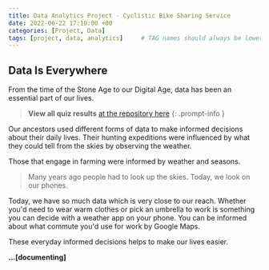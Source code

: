 ```yaml
---
title: Data Analytics Project - Cyclistic Bike Sharing Service
date: 2022-06-22 17:10:00 +00
categories: [Project, Data]
tags: [project, data, analytics]     # TAG names should always be lowercase
---
```


## Data Is Everywhere

From the time of the Stone Age to our Digital Age, data has been an essential part of our lives. 

> **View all quiz results** [at the repository here](https://github.com/PatrickKyei/google-data-analytics-module) 
{: .prompt-info }

Our ancestors used different forms of data to make informed decisions about their daily lives. Their hunting expeditions were influenced by what they could tell from the skies by observing the weather.

Those that engage in farming were informed by weather and seasons.

> Many years ago people had to look up the skies. Today, we look on our phones.

Today, we have so much data which is very close to our reach. Whether you'd need to wear warm clothes or pick an umbrella to work is something you can decide with a weather app on your phone. You can be informed about what commute you'd use for work by Google Maps.

These everyday informed decisions helps to make our lives easier.

**...[documenting]**